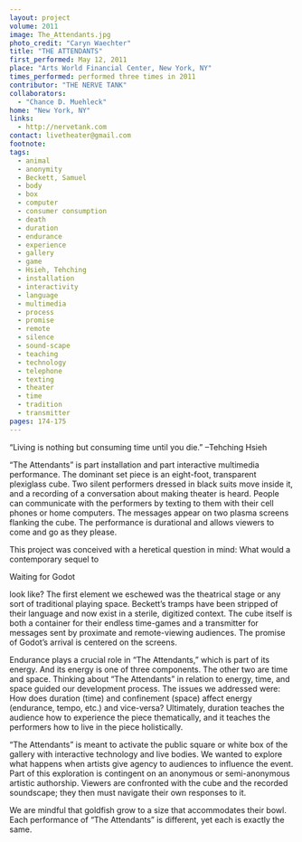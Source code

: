 ```yaml
---
layout: project
volume: 2011
image: The_Attendants.jpg
photo_credit: "Caryn Waechter"
title: "THE ATTENDANTS"
first_performed: May 12, 2011
place: "Arts World Financial Center, New York, NY"
times_performed: performed three times in 2011
contributor: "THE NERVE TANK"
collaborators: 
  - "Chance D. Muehleck"
home: "New York, NY"
links: 
  - http://nervetank.com
contact: livetheater@gmail.com
footnote: 
tags: 
  - animal
  - anonymity
  - Beckett, Samuel
  - body
  - box
  - computer
  - consumer consumption
  - death
  - duration
  - endurance
  - experience
  - gallery
  - game
  - Hsieh, Tehching
  - installation
  - interactivity
  - language
  - multimedia
  - process
  - promise
  - remote
  - silence
  - sound-scape
  - teaching
  - technology
  - telephone
  - texting
  - theater
  - time
  - tradition
  - transmitter
pages: 174-175
---
```


“Living is nothing but consuming time until you die.”  –Tehching Hsieh

“The Attendants” is part installation and part interactive multimedia performance. The dominant set piece is an eight-foot, transparent plexiglass cube. Two silent performers dressed in black suits move inside it, and a recording of a conversation about making theater is heard. People can communicate with the performers by texting to them with their cell phones or home computers. The messages appear on two plasma screens flanking the cube. The performance is durational and allows viewers to come and go as they please. 

This project was conceived with a heretical question in mind: What would a contemporary sequel to 

Waiting for Godot

 look like? The first element we eschewed was the theatrical stage or any sort of traditional playing space. Beckett’s tramps have been stripped of their language and now exist in a sterile, digitized context. The cube itself is both a container for their endless time-games and a transmitter for messages sent by proximate and remote-viewing audiences. The promise of Godot’s arrival is centered on the screens. 

Endurance plays a crucial role in “The Attendants,” which is part of its energy. And its energy is one of three components. The other two are time and space. Thinking about “The Attendants” in relation to energy, time, and space guided our development process. The issues we addressed were: How does duration (time) and confinement (space) affect energy (endurance, tempo, etc.) and vice-versa? Ultimately, duration teaches the audience how to experience the piece thematically, and it teaches the performers how to live in the piece holistically. 

“The Attendants” is meant to activate the public square or white box of the gallery with interactive technology and live bodies. We wanted to explore what happens when artists give agency to audiences to influence the event. Part of this exploration is contingent on an anonymous or semi-anonymous artistic authorship. Viewers are confronted with the cube and the recorded soundscape; they then must navigate their own responses to it. 

We are mindful that goldfish grow to a size that accommodates their bowl. Each performance of “The Attendants” is different, yet each is exactly the same.

